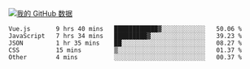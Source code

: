 [![我的 GitHub 数据](https://github-readme-stats.vercel.app/api?username=unbrain&?theme=dark)]()

<!--START_SECTION:waka-->
```text
Vue.js       9 hrs 40 mins   ████████████▓░░░░░░░░░░░░   50.06 % 
JavaScript   7 hrs 34 mins   █████████▓░░░░░░░░░░░░░░░   39.23 % 
JSON         1 hr 35 mins    ██░░░░░░░░░░░░░░░░░░░░░░░   08.27 % 
CSS          15 mins         ▒░░░░░░░░░░░░░░░░░░░░░░░░   01.37 % 
Other        4 mins          ░░░░░░░░░░░░░░░░░░░░░░░░░   00.37 % 
```
<!--END_SECTION:waka-->
